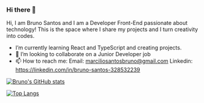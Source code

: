 ### Hi there 👋

Hi, I am Bruno Santos and I am a Developer Front-End passionate about technology!
This is the space where I share my projects and I turn creativity into codes.

- I’m currently learning React and TypeScript and creating projects.
- 👯 I’m looking to collaborate on a Junior Developer job
- 📫 How to reach me: Email: marciliosantosbruno@gmail.com 
                       Linkedin: https://linkedin.com/in/bruno-santos-328532239  

[![Bruno's GitHub stats](https://github-readme-stats.vercel.app/api?username=BrunoMSantos04)](https://github.com/anuraghazra/github-readme-stats)

[![Top Langs](https://github-readme-stats.vercel.app/api/top-langs/?username=BrunoMSantos04)](https://github.com/anuraghazra/github-readme-stats)
